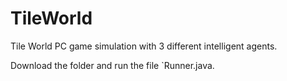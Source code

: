 # TileWorld
Tile World PC game simulation with 3 different intelligent agents.

Download the folder and run the file `Runner.java.
